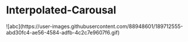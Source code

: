 <h1>Interpolated-Carousal</h1>
![abc](https://user-images.githubusercontent.com/88948601/189712555-abd30fc4-ae56-4584-adfb-4c2c7e9607f6.gif)